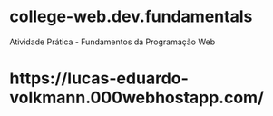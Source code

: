# college-web.dev.fundamentals
Atividade Prática - Fundamentos da Programação Web
<h1>https://lucas-eduardo-volkmann.000webhostapp.com/</h1>
